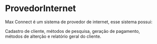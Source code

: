 # ProvedorInternet
Max Connect é um sistema de provedor de internet, esse sistema possui:

Cadastro de cliente, métodos de pesquisa, geração de pagamento, métodos de alterção e relatório geral do cliente. 